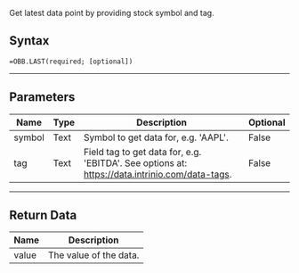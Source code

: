<!-- markdownlint-disable MD041 -->

Get latest data point by providing stock symbol and tag.

## Syntax

```excel wordwrap
=OBB.LAST(required; [optional])
```

---

## Parameters

| Name | Type | Description | Optional |
| ---- | ---- | ----------- | -------- |
| symbol | Text | Symbol to get data for, e.g. 'AAPL'. | False |
| tag | Text | Field tag to get data for, e.g. 'EBITDA'. See options at: https://data.intrinio.com/data-tags. | False |

---

## Return Data

| Name | Description |
| ---- | ----------- |
| value | The value of the data.  |
